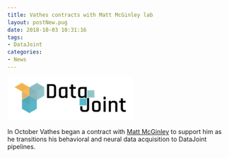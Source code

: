 ```yaml
---
title: Vathes contracts with Matt McGinley lab
layout: postNew.pug
date: 2018-10-03 10:31:16
tags:
- DataJoint
categories: 
- News
---
```


![](./static/posts/Vathes-contracts-with-Matt-McGinley-lab/djlogo.png "DataJoint logo")

In October Vathes began a contract with [Matt McGinley](https://www.bcm.edu/people/view/matthew-mcginley-ph-d/be79961e-1ea8-11e6-a974-005056b104be) to support him as he transitions his behavioral and neural data acquisition to DataJoint pipelines.
